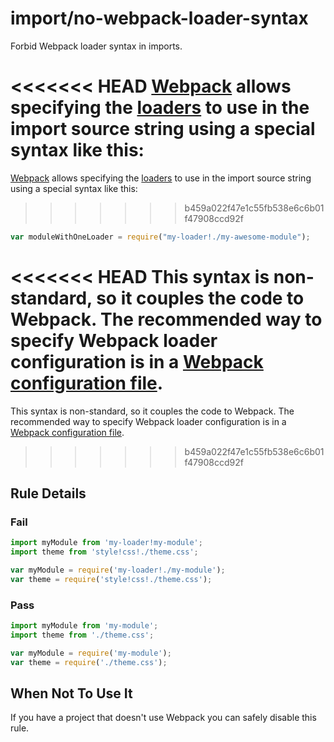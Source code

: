# import/no-webpack-loader-syntax

Forbid Webpack loader syntax in imports.

<<<<<<< HEAD
[Webpack](http://webpack.github.io) allows specifying the [loaders](http://webpack.github.io/docs/loaders.html) to use in the import source string using a special syntax like this:
=======
[Webpack](https://webpack.js.org) allows specifying the [loaders](https://webpack.js.org/concepts/loaders/) to use in the import source string using a special syntax like this:
>>>>>>> b459a022f47e1c55fb538e6c6b01f47908ccd92f
```js
var moduleWithOneLoader = require("my-loader!./my-awesome-module");
```

<<<<<<< HEAD
This syntax is non-standard, so it couples the code to Webpack. The recommended way to specify Webpack loader configuration is in a [Webpack configuration file](http://webpack.github.io/docs/loaders.html#loaders-by-config).
=======
This syntax is non-standard, so it couples the code to Webpack. The recommended way to specify Webpack loader configuration is in a [Webpack configuration file](https://webpack.js.org/concepts/loaders/#configuration).
>>>>>>> b459a022f47e1c55fb538e6c6b01f47908ccd92f

## Rule Details

### Fail

```js
import myModule from 'my-loader!my-module';
import theme from 'style!css!./theme.css';

var myModule = require('my-loader!./my-module');
var theme = require('style!css!./theme.css');
```

### Pass

```js
import myModule from 'my-module';
import theme from './theme.css';

var myModule = require('my-module');
var theme = require('./theme.css');
```

## When Not To Use It

If you have a project that doesn't use Webpack you can safely disable this rule.
